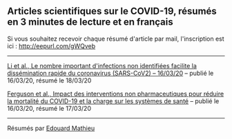 ## Articles scientifiques sur le COVID-19, résumés en 3 minutes de lecture et en français

Si vous souhaitez recevoir chaque résumé d'article par mail, l'inscription est ici : http://eepurl.com/gWQveb

---

[Li et al., Le nombre important d'infections non identifiées facilite la dissémination rapide du coronavirus (SARS-CoV2) – 16/03/20](/20200318_dissemination.md) – publié le 16/03/20, résumé le 18/03/20

[Ferguson et al., Impact des interventions non pharmaceutiques pour réduire la mortalité du COVID-19 et la charge sur les systèmes de santé](/20200317_impact.md) – publié le 16/03/20, résumé le 17/03/20

---

Résumés par [Edouard Mathieu](https://edomt.github.io/about/)
